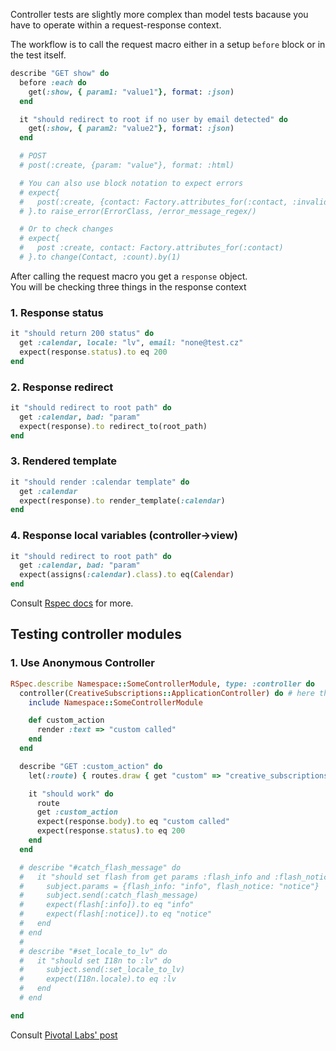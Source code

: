 Controller tests are slightly more complex than model tests bacause you have to operate within a request-response context.

The workflow is to call the request macro either in a setup `before` block or in the test itself.

```ruby
describe "GET show" do
  before :each do
    get(:show, { param1: "value1"}, format: :json)
  end

  it "should redirect to root if no user by email detected" do
    get(:show, { param2: "value2"}, format: :json)
  end

  # POST
  # post(:create, {param: "value"}, format: :html)

  # You can also use block notation to expect errors
  # expect{
  #   post(:create, {contact: Factory.attributes_for(:contact, :invalid)}
  # }.to raise_error(ErrorClass, /error_message_regex/)

  # Or to check changes
  # expect{
  #   post :create, contact: Factory.attributes_for(:contact)
  # }.to change(Contact, :count).by(1)
```

After calling the request macro you get a `response` object.  
You will be checking three things in the response context

### 1. Response status

```ruby
it "should return 200 status" do
  get :calendar, locale: "lv", email: "none@test.cz"
  expect(response.status).to eq 200
end
```

### 2. Response redirect

```ruby
it "should redirect to root path" do
  get :calendar, bad: "param"
  expect(response).to redirect_to(root_path)
end
```

### 3. Rendered template

```ruby
it "should render :calendar template" do
  get :calendar
  expect(response).to render_template(:calendar)
end
```

### 4. Response local variables (controller->view)

```ruby
it "should redirect to root path" do
  get :calendar, bad: "param"
  expect(assigns(:calendar).class).to eq(Calendar)
end
```

Consult [Rspec docs](https://www.relishapp.com/rspec/rspec-rails/docs/controller-specs) for more.

## Testing controller modules

### 1. Use Anonymous Controller

```ruby
RSpec.describe Namespace::SomeControllerModule, type: :controller do
  controller(CreativeSubscriptions::ApplicationController) do # here the passed argument can be omitted if inheritance is simple
    include Namespace::SomeControllerModule

    def custom_action
      render :text => "custom called"
    end
  end

  describe "GET :custom_action" do
    let(:route) { routes.draw { get "custom" => "creative_subscriptions/application#custom" } }    

    it "should work" do
      route
      get :custom_action
      expect(response.body).to eq "custom called"
      expect(response.status).to eq 200
    end
  end

  # describe "#catch_flash_message" do
  #   it "should set flash from get params :flash_info and :flash_notice" do
  #     subject.params = {flash_info: "info", flash_notice: "notice"}
  #     subject.send(:catch_flash_message)
  #     expect(flash[:info]).to eq "info"
  #     expect(flash[:notice]).to eq "notice"
  #   end
  # end
  #
  # describe "#set_locale_to_lv" do
  #   it "should set I18n to :lv" do
  #     subject.send(:set_locale_to_lv)
  #     expect(I18n.locale).to eq :lv
  #   end
  # end  

end

```



Consult [Pivotal Labs' post](https://blog.pivotal.io/labs/labs/testing-modules-that-get-included-in-a-controller)
